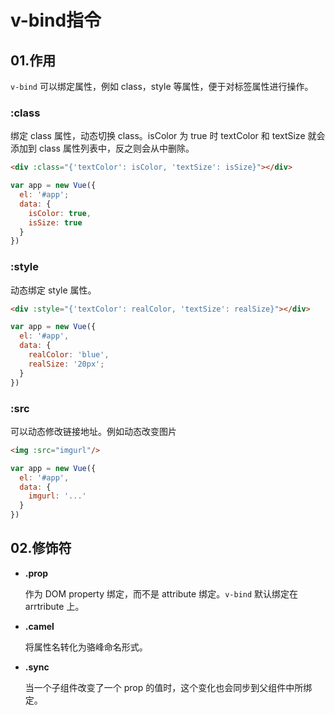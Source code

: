 # v-bind指令
## 01.作用
`v-bind` 可以绑定属性，例如 class，style 等属性，便于对标签属性进行操作。

### :class
绑定 class 属性，动态切换 class。isColor 为 true 时 textColor 和 textSize 就会添加到 class 属性列表中，反之则会从中删除。
```html
<div :class="{'textColor': isColor, 'textSize': isSize}"></div>
```
```js
var app = new Vue({
  el: '#app';
  data: {
    isColor: true,
    isSize: true
  }
})
```

### :style
动态绑定 style 属性。
```html
<div :style="{'textColor': realColor, 'textSize': realSize}"></div>
```
```js
var app = new Vue({
  el: '#app',
  data: {
    realColor: 'blue',
    realSize: '20px';
  }
})
```

### :src
可以动态修改链接地址。例如动态改变图片
```html
<img :src="imgurl"/>
```
```js
var app = new Vue({
  el: '#app',
  data: {
    imgurl: '...'
  }
})
```

## 02.修饰符
- **.prop** 

  作为 DOM property 绑定，而不是 attribute 绑定。`v-bind` 默认绑定在 arrtribute 上。

- **.camel**

  将属性名转化为骆峰命名形式。

- **.sync**

  当一个子组件改变了一个 prop 的值时，这个变化也会同步到父组件中所绑定。
  